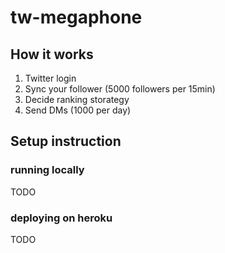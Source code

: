 # tw-megaphone

## How it works
1. Twitter login
2. Sync your follower (5000 followers per 15min)
3. Decide ranking storategy
4. Send DMs (1000 per day)

## Setup instruction
### running locally
TODO

### deploying on heroku
TODO
